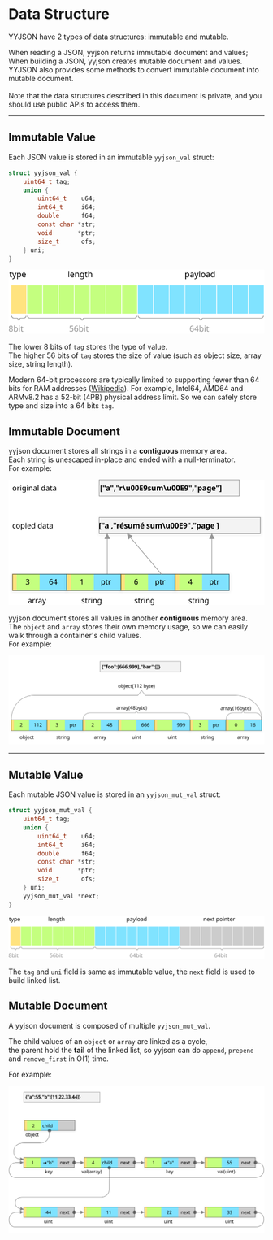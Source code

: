 # Data Structure

YYJSON have 2 types of data structures: immutable and mutable.

When reading a JSON, yyjson returns immutable document and values;<br/>
When building a JSON, yyjson creates mutable document and values.<br/>
YYJSON also provides some methods to convert immutable document into mutable document.<br/>
<br/>
Note that the data structures described in this document is private, and you should use public APIs to access them.

---------------
## Immutable Value
Each JSON value is stored in an immutable `yyjson_val` struct:
```c
struct yyjson_val {
    uint64_t tag;
    union {
        uint64_t    u64;
        int64_t     i64;
        double      f64;
        const char *str;
        void       *ptr;
        size_t      ofs;
    } uni;
}
```
![yyjson_val](images/struct_ival.svg)

The lower 8 bits of `tag` stores the type of value.<br/>
The higher 56 bits of `tag` stores the size of value (such as object size, array size, string length).

Modern 64-bit processors are typically limited to supporting fewer than 64 bits for RAM addresses ([Wikipedia](https://en.wikipedia.org/wiki/RAM_limit)). For example, Intel64, AMD64 and ARMv8.2 has a 52-bit (4PB) physical address limit. So we can safely store type and size into a 64 bits `tag`.

## Immutable Document
yyjson document stores all strings in a **contiguous** memory area.<br/> 
Each string is unescaped in-place and ended with a null-terminator.<br/>
For example:

![yyjson_val](images/struct_idoc1.svg)



yyjson document stores all values in another **contiguous** memory area.<br/>
The `object` and `array` stores their own memory usage, so we can easily walk through a container's child values.<br/>
For example:

![yyjson_val](images/struct_idoc2.svg)

---------------
## Mutable Value
Each mutable JSON value is stored in an `yyjson_mut_val` struct:
```c
struct yyjson_mut_val {
    uint64_t tag;
    union {
        uint64_t    u64;
        int64_t     i64;
        double      f64;
        const char *str;
        void       *ptr;
        size_t      ofs;
    } uni;
    yyjson_mut_val *next;
}
```
![yyjson_val](images/struct_mval.svg)

The `tag` and `uni` field is same as immutable value, the `next` field is used to build linked list.


## Mutable Document
A yyjson document is composed of multiple `yyjson_mut_val`.

The child values of an `object` or `array` are linked as a cycle,<br/>
the parent hold the **tail** of the linked list, so yyjson can do `append`, `prepend` and `remove_first` in O(1) time.

For example:

![yyjson_val](images/struct_mdoc.svg)